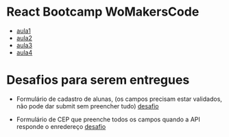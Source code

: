 # React Bootcamp WoMakersCode

- [aula1](./aula-1-javascript-avancado)
- [aula2](./aula-2-lets-react)
- [aula3](./aula-3-lets-input-react)
- [aula4](./aula-4-lets-context-everything)

# Desafios para serem entregues
 - Formulário de cadastro de alunas, (os campos precisam estar validados, não pode dar submit sem preencher tudo)
  [desafio](./aula-3-lets-input-reac)

  - Formulário de CEP que preenche todos os campos quando a API responde o enredereço
  [desafio](./aula-3-lets-input-reac/live/cep-api)
